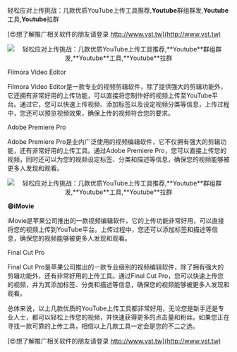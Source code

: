 轻松应对上传挑战：几款优质YouTube上传工具推荐,**Youtube**群组群发,**Youtube**工具,**Youtube**拉群

[😍想了解推广相关软件的朋友请登录 http://www.vst.tw](http://www.vst.tw)

 <center><img src="https://vst.tw/MP4/tuiguang/png/1.png" alt="轻松应对上传挑战：几款优质YouTube上传工具推荐,**Youtube**群组群发,**Youtube**工具,**Youtube**拉群"></center>

Filmora Video Editor

Filmora Video Editor是一款专业的视频剪辑软件，除了提供强大的剪辑功能外，它还拥有非常好用的上传功能，可以直接将您制作好的视频上传至YouTube平台。通过它，您可以快速上传视频、添加标签以及设定视频分类等信息，上传过程中，您还可以预览视频效果，确保上传的视频符合您的要求。

Adobe Premiere Pro

Adobe Premiere Pro是业内广泛使用的视频编辑软件，它不仅拥有强大的剪辑功能，还有非常好用的上传工具。通过Adobe Premiere Pro，您可以直接上传您的视频，同时还可以为您的视频设定标签、分类和描述等信息，确保您的视频能够被更多人发现和观看。

 <center><img src="https://vst.tw/MP4/tuiguang/png/1.png" alt="轻松应对上传挑战：几款优质YouTube上传工具推荐,**Youtube**群组群发,**Youtube**工具,**Youtube**拉群"></center>

**😄iMovie**

iMovie是苹果公司推出的一款视频编辑软件，它的上传功能非常好用，可以直接将您的视频上传到YouTube平台。上传过程中，您还可以添加标签和描述等信息，确保您的视频能够被更多人发现和观看。

Final Cut Pro

Final Cut Pro是苹果公司推出的一款专业级别的视频编辑软件，除了拥有强大的剪辑功能外，还有非常好用的上传工具。通过Final Cut Pro，您可以快速上传您的视频，并为其添加标签、分类和描述等信息，确保您的视频能够被更多人发现和观看。

总体来说，以上几款优质的YouTube上传工具都非常好用，无论您是新手还是专业人士，都可以轻松上传您的视频，并快速获得更多的点击量和粉丝。如果您正在寻找一款可靠的上传工具，相信以上几款工具一定会是您的不二之选。

[😍想了解推广相关软件的朋友请登录 http://www.vst.tw](http://www.vst.tw)



